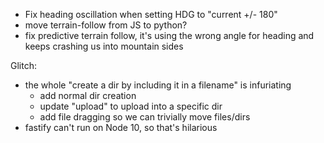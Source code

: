 - Fix heading oscillation when setting HDG to "current +/- 180"
- move terrain-follow from JS to python?
- fix predictive terrain follow, it's using the wrong angle for heading and keeps crashing us into mountain sides


Glitch:
- the whole "create a dir by including it in a filename" is infuriating
  - add normal dir creation
  - update "upload" to upload into a specific dir
  - add file dragging so we can trivially move files/dirs
- fastify can't run on Node 10, so that's hilarious
